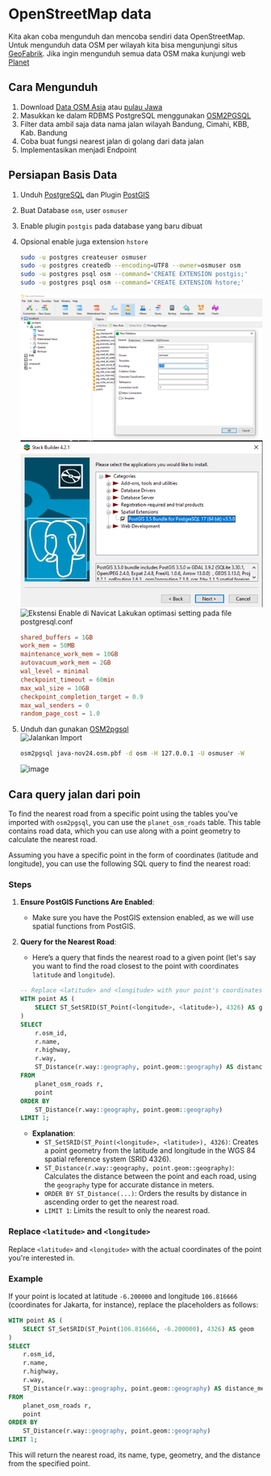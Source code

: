 # OpenStreetMap data

Kita akan coba mengunduh dan mencoba sendiri data OpenStreetMap. Untuk mengunduh data OSM per wilayah kita bisa mengunjungi situs [GeoFabrik](https://download.geofabrik.de/). 
Jika ingin mengunduh semua data OSM maka kunjungi web [Planet](https://planet.openstreetmap.org/)

## Cara Mengunduh
1. Download [Data OSM Asia](https://download.geofabrik.de/asia.html) atau [pulau Jawa](https://download.geofabrik.de/asia/indonesia/java.html)
2. Masukkan ke dalam RDBMS PostgreSQL menggunakan [OSM2PGSQL](https://osm2pgsql.org/)
3. Filter data ambil saja data nama jalan wilayah Bandung, Cimahi, KBB, Kab. Bandung
4. Coba buat fungsi nearest jalan di golang dari data jalan
5. Implementasikan menjadi Endpoint

## Persiapan Basis Data
1. Unduh [PostgreSQL](https://www.postgresql.org/download/) dan Plugin [PostGIS](https://www.postgresql.org/download/)
2. Buat Database `osm`, user `osmuser`
3. Enable plugin `postgis` pada database yang baru dibuat
4. Opsional enable juga extension `hstore`
    ```sh
    sudo -u postgres createuser osmuser
    sudo -u postgres createdb --encoding=UTF8 --owner=osmuser osm
    sudo -u postgres psql osm --command='CREATE EXTENSION postgis;'
    sudo -u postgres psql osm --command='CREATE EXTENSION hstore;'
    ```
    ![Buat Database Baru](image.png)  
    ![Instalasi PostGIS](image-1.png)  
    ![Ekstensi Enable di Navicat](https://github.com/user-attachments/assets/0a9d7a28-2780-4ced-bb05-9789f9a9421a)
   Lakukan optimasi setting pada file postgresql.conf
   ```conf
   shared_buffers = 1GB
   work_mem = 50MB
   maintenance_work_mem = 10GB
   autovacuum_work_mem = 2GB
   wal_level = minimal
   checkpoint_timeout = 60min
   max_wal_size = 10GB
   checkpoint_completion_target = 0.9
   max_wal_senders = 0
   random_page_cost = 1.0
   ```
   
6. Unduh dan gunakan [OSM2pgsql](https://osm2pgsql.org/doc/manual.html)  
    ![Jalankan Import](https://github.com/user-attachments/assets/e0c3aaf7-50d7-4df2-a8e4-2bd59b6721dc)  
    
    ```sh
    osm2pgsql java-nov24.osm.pbf -d osm -H 127.0.0.1 -U osmuser -W
    ```
    ![image](https://github.com/user-attachments/assets/b451e2a0-d5c6-4545-a139-9f4a87b20a03)  

## Cara query jalan dari poin
To find the nearest road from a specific point using the tables you've imported with `osm2pgsql`, you can use the `planet_osm_roads` table. This table contains road data, which you can use along with a point geometry to calculate the nearest road.

Assuming you have a specific point in the form of coordinates (latitude and longitude), you can use the following SQL query to find the nearest road:

### Steps

1. **Ensure PostGIS Functions Are Enabled**: 
   - Make sure you have the PostGIS extension enabled, as we will use spatial functions from PostGIS.

2. **Query for the Nearest Road**:
   - Here’s a query that finds the nearest road to a given point (let's say you want to find the road closest to the point with coordinates `latitude` and `longitude`).

   ```sql
   -- Replace <latitude> and <longitude> with your point's coordinates
   WITH point AS (
       SELECT ST_SetSRID(ST_Point(<longitude>, <latitude>), 4326) AS geom
   )
   SELECT 
       r.osm_id,
       r.name,
       r.highway,
       r.way,
       ST_Distance(r.way::geography, point.geom::geography) AS distance_meters
   FROM 
       planet_osm_roads r,
       point
   ORDER BY 
       ST_Distance(r.way::geography, point.geom::geography) 
   LIMIT 1;
   ```

   - **Explanation**:
     - `ST_SetSRID(ST_Point(<longitude>, <latitude>), 4326)`: Creates a point geometry from the latitude and longitude in the WGS 84 spatial reference system (SRID 4326).
     - `ST_Distance(r.way::geography, point.geom::geography)`: Calculates the distance between the point and each road, using the `geography` type for accurate distance in meters.
     - `ORDER BY ST_Distance(...)`: Orders the results by distance in ascending order to get the nearest road.
     - `LIMIT 1`: Limits the result to only the nearest road.

### Replace `<latitude>` and `<longitude>`

Replace `<latitude>` and `<longitude>` with the actual coordinates of the point you're interested in.

### Example

If your point is located at latitude `-6.200000` and longitude `106.816666` (coordinates for Jakarta, for instance), replace the placeholders as follows:

```sql
WITH point AS (
    SELECT ST_SetSRID(ST_Point(106.816666, -6.200000), 4326) AS geom
)
SELECT 
    r.osm_id,
    r.name,
    r.highway,
    r.way,
    ST_Distance(r.way::geography, point.geom::geography) AS distance_meters
FROM 
    planet_osm_roads r,
    point
ORDER BY 
    ST_Distance(r.way::geography, point.geom::geography) 
LIMIT 1;
```

This will return the nearest road, its name, type, geometry, and the distance from the specified point.

